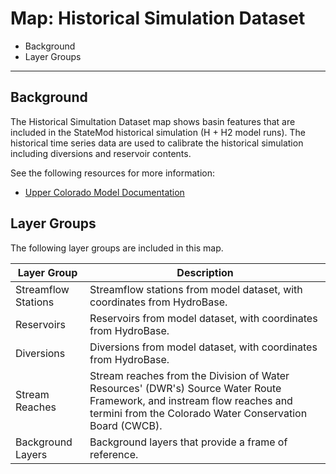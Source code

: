 # Map: Historical Simulation Dataset

* Background
* Layer Groups

-------------

## Background

The Historical Simultation Dataset map shows basin features that are included in the
StateMod historical simulation (H + H2 model runs).
The historical time series data are used to calibrate the historical simulation
including diversions and reservoir contents.

See the following resources for more information:

* [Upper Colorado Model Documentation](https://dnrweblink.state.co.us/cwcb/0/doc/200075/Electronic.aspx?searchid=d8eca6f8-7cfe-4ddf-9788-5886fd932c8c)

## Layer Groups

The following layer groups are included in this map.

| **Layer Group** | **Description** |
| -- | -- |
| Streamflow Stations | Streamflow stations from model dataset, with coordinates from HydroBase. |
| Reservoirs | Reservoirs from model dataset, with coordinates from HydroBase. |
| Diversions | Diversions from model dataset, with coordinates from HydroBase. |
| Stream Reaches | Stream reaches from the Division of Water Resources' (DWR's) Source Water Route Framework, and instream flow reaches and termini from the Colorado Water Conservation Board (CWCB). |
| Background Layers | Background layers that provide a frame of reference. |
